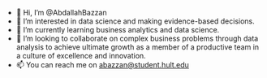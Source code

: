 - 👋 Hi, I’m @AbdallahBazzan
- 👀 I’m interested in data science and making evidence-based decisions.
- 🌱 I’m currently learning business analytics and data science.
- 💞️ I’m looking to collaborate on complex business problems through data analysis to achieve ultimate growth as a member of a productive team in a culture of excellence and innovation.
- 📫 You can reach me on abazzan@student.hult.edu

<!---
AbdallahBazzan/AbdallahBazzan is a ✨ special ✨ repository because its `README.md` (this file) appears on your GitHub profile.
You can click the Preview link to take a look at your changes.
--->
